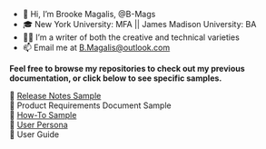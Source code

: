 - 👋 Hi, I’m Brooke Magalis, @B-Mags
- 🎓 New York University: MFA || James Madison University: BA 
- ✍🏻 I’m a writer of both the creative and technical varieties 
- 📫 Email me at B.Magalis@outlook.com

**Feel free to browse my repositories to check out my previous documentation, or click below to see specific samples.**

🔗 [Release Notes Sample](https://github.com/B-Mags/Studio-CAT-App-Documentation/blob/main/StudioCAT%20Release%20Notes%201.0.0.md) <br>
🔗 Product Requirements Document Sample <br>
🔗 [How-To Sample](https://github.com/B-Mags/Audio-Engineering-How-Tos/blob/main/HowToMasterAnAudiobook.md) <br>
🔗 [User Persona](https://github.com/B-Mags/Studio-CAT-App-Documentation/blob/main/StudioCATUserPersona.md) <br> 
🔗 User Guide
  

<!---
B-Mags/B-Mags is a ✨ special ✨ repository because its `README.md` (this file) appears on your GitHub profile.
You can click the Preview link to take a look at your changes.
--->
